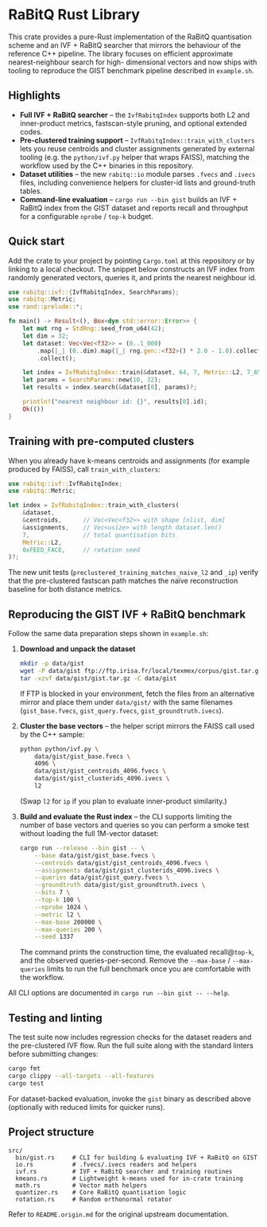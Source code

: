# RaBitQ Rust Library

This crate provides a pure-Rust implementation of the RaBitQ quantisation scheme and an IVF + RaBitQ searcher that mirrors the
behaviour of the reference C++ pipeline. The library focuses on efficient approximate nearest-neighbour search for high-
dimensional vectors and now ships with tooling to reproduce the GIST benchmark pipeline described in `example.sh`.

## Highlights

- **Full IVF + RaBitQ searcher** – the `IvfRabitqIndex` supports both L2 and inner-product metrics, fastscan-style pruning, and
  optional extended codes.
- **Pre-clustered training support** – `IvfRabitqIndex::train_with_clusters` lets you reuse centroids and cluster assignments
  generated by external tooling (e.g. the `python/ivf.py` helper that wraps FAISS), matching the workflow used by the C++
  binaries in this repository.
- **Dataset utilities** – the new `rabitq::io` module parses `.fvecs` and `.ivecs` files, including convenience helpers for
  cluster-id lists and ground-truth tables.
- **Command-line evaluation** – `cargo run --bin gist` builds an IVF + RaBitQ index from the GIST dataset and reports recall and
  throughput for a configurable `nprobe` / `top-k` budget.

## Quick start

Add the crate to your project by pointing `Cargo.toml` at this repository or by linking to a local checkout. The snippet below
constructs an IVF index from randomly generated vectors, queries it, and prints the nearest neighbour id.

```rust
use rabitq::ivf::{IvfRabitqIndex, SearchParams};
use rabitq::Metric;
use rand::prelude::*;

fn main() -> Result<(), Box<dyn std::error::Error>> {
    let mut rng = StdRng::seed_from_u64(42);
    let dim = 32;
    let dataset: Vec<Vec<f32>> = (0..1_000)
        .map(|_| (0..dim).map(|_| rng.gen::<f32>() * 2.0 - 1.0).collect())
        .collect();

    let index = IvfRabitqIndex::train(&dataset, 64, 7, Metric::L2, 7_654)?;
    let params = SearchParams::new(10, 32);
    let results = index.search(&dataset[0], params)?;

    println!("nearest neighbour id: {}", results[0].id);
    Ok(())
}
```

## Training with pre-computed clusters

When you already have k-means centroids and assignments (for example produced by FAISS), call `train_with_clusters`:

```rust
use rabitq::ivf::IvfRabitqIndex;
use rabitq::Metric;

let index = IvfRabitqIndex::train_with_clusters(
    &dataset,
    &centroids,      // Vec<Vec<f32>> with shape [nlist, dim]
    &assignments,    // Vec<usize> with length dataset.len()
    7,               // total quantisation bits
    Metric::L2,
    0xFEED_FACE,     // rotation seed
)?;
```

The new unit tests (`preclustered_training_matches_naive_l2` and `_ip`) verify that the pre-clustered fastscan path matches the
naïve reconstruction baseline for both distance metrics.

## Reproducing the GIST IVF + RaBitQ benchmark

Follow the same data preparation steps shown in `example.sh`:

1. **Download and unpack the dataset**
   ```bash
   mkdir -p data/gist
   wget -P data/gist ftp://ftp.irisa.fr/local/texmex/corpus/gist.tar.gz
   tar -xzvf data/gist/gist.tar.gz -C data/gist
   ```
   If FTP is blocked in your environment, fetch the files from an alternative mirror and place them under `data/gist/` with the
   same filenames (`gist_base.fvecs`, `gist_query.fvecs`, `gist_groundtruth.ivecs`).

2. **Cluster the base vectors** – the helper script mirrors the FAISS call used by the C++ sample:
   ```bash
   python python/ivf.py \
       data/gist/gist_base.fvecs \
       4096 \
       data/gist/gist_centroids_4096.fvecs \
       data/gist/gist_clusterids_4096.ivecs \
       l2
   ```
   (Swap `l2` for `ip` if you plan to evaluate inner-product similarity.)

3. **Build and evaluate the Rust index** – the CLI supports limiting the number of base vectors and queries so you can perform a
   smoke test without loading the full 1M-vector dataset:
   ```bash
   cargo run --release --bin gist -- \
       --base data/gist/gist_base.fvecs \
       --centroids data/gist/gist_centroids_4096.fvecs \
       --assignments data/gist/gist_clusterids_4096.ivecs \
       --queries data/gist/gist_query.fvecs \
       --groundtruth data/gist/gist_groundtruth.ivecs \
       --bits 7 \
       --top-k 100 \
       --nprobe 1024 \
       --metric l2 \
       --max-base 200000 \
       --max-queries 200 \
       --seed 1337
   ```
   The command prints the construction time, the evaluated recall@`top-k`, and the observed queries-per-second. Remove the
   `--max-base` / `--max-queries` limits to run the full benchmark once you are comfortable with the workflow.

All CLI options are documented in `cargo run --bin gist -- --help`.

## Testing and linting

The test suite now includes regression checks for the dataset readers and the pre-clustered IVF flow. Run the full suite along
with the standard linters before submitting changes:

```bash
cargo fmt
cargo clippy --all-targets --all-features
cargo test
```

For dataset-backed evaluation, invoke the `gist` binary as described above (optionally with reduced limits for quicker runs).

## Project structure

```
src/
  bin/gist.rs     # CLI for building & evaluating IVF + RaBitQ on GIST
  io.rs           # .fvecs/.ivecs readers and helpers
  ivf.rs          # IVF + RaBitQ searcher and training routines
  kmeans.rs       # Lightweight k-means used for in-crate training
  math.rs         # Vector math helpers
  quantizer.rs    # Core RaBitQ quantisation logic
  rotation.rs     # Random orthonormal rotator
```

Refer to `README.origin.md` for the original upstream documentation.
